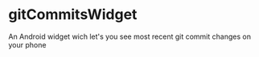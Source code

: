 # gitCommitsWidget

An Android widget wich let's you see most recent git commit changes on your phone
